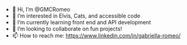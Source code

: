 - 👋 Hi, I’m @GMCRomeo
- 👀 I’m interested in Elvis, Cats, and accessible code
- 🌱 I’m currently learning front end and API development
- 💞️ I’m looking to collaborate on fun projects!
- 📫 How to reach me: https://www.linkedin.com/in/gabriella-romeo/

<!---
GMCRomeo/GMCRomeo is a ✨ special ✨ repository because its `README.md` (this file) appears on your GitHub profile.
You can click the Preview link to take a look at your changes.
--->
